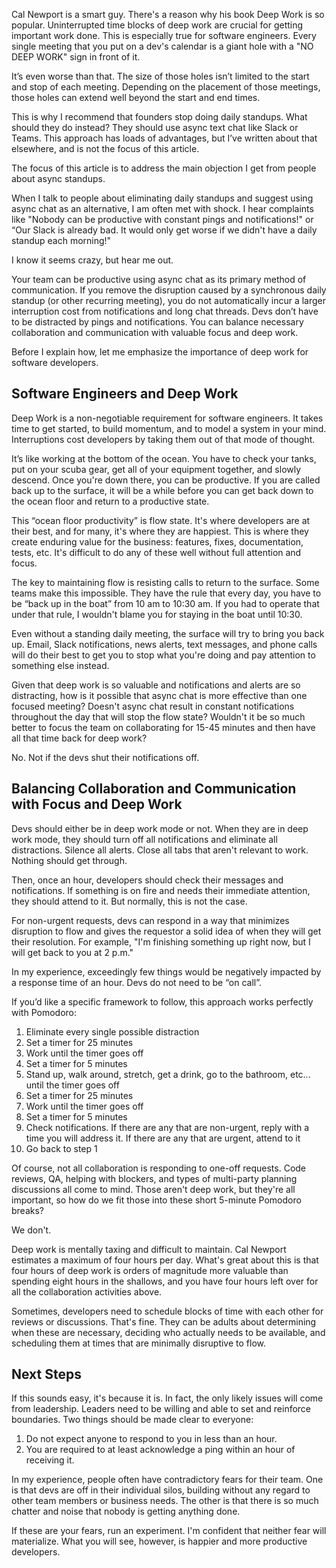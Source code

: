 Cal Newport is a smart guy. There's a reason why his book Deep Work is so popular. Uninterrupted time blocks of deep work are crucial for getting important work done. This is especially true for software engineers. Every single meeting that you put on a dev's calendar is a giant hole with a "NO DEEP WORK" sign in front of it.

It’s even worse than that. The size of those holes isn’t limited to the start and stop of each meeting. Depending on the placement of those meetings, those holes can extend well beyond the start and end times. 

This is why I recommend that founders stop doing daily standups. What should they do instead? They should use async text chat like Slack or Teams. This approach has loads of advantages, but I’ve written about that elsewhere, and is not the focus of this article. 

The focus of this article is to address the main objection I get from people about async standups.

When I talk to people about eliminating daily standups and suggest using async chat as an alternative, I am often met with shock. I hear complaints like "Nobody can be productive with constant pings and notifications!" or “Our Slack is already bad. It would only get worse if we didn't have a daily standup each morning!"

I know it seems crazy, but hear me out.

Your team can be productive using async chat as its primary method of communication. If you remove the disruption caused by a synchronous daily standup (or other recurring meeting), you do not automatically incur a larger interruption cost from notifications and long chat threads. Devs don’t have to be distracted by pings and notifications. You can balance necessary collaboration and communication with valuable focus and deep work.

Before I explain how, let me emphasize the importance of deep work for software developers. 

## Software Engineers and Deep Work 

Deep Work is a non-negotiable requirement for software engineers. It takes time to get started, to build momentum, and to model a system in your mind. Interruptions cost developers by taking them out of that mode of thought.

It’s like working at the bottom of the ocean. You have to check your tanks, put on your scuba gear, get all of your equipment together, and slowly descend. Once you're down there, you can be productive. If you are called back up to the surface, it will be a while before you can get back down to the ocean floor and return to a productive state.

This “ocean floor productivity” is flow state. It's where developers are at their best, and for many, it's where they are happiest. This is where they create enduring value for the business: features, fixes, documentation, tests, etc. It's difficult to do any of these well without full attention and focus.

The key to maintaining flow is resisting calls to return to the surface. Some teams make this impossible. They have the rule that every day, you have to be “back up in the boat” from 10 am to 10:30 am. If you had to operate that under that rule, I wouldn't blame you for staying in the boat until 10:30.

Even without a standing daily meeting, the surface will try to bring you back up. Email, Slack notifications, news alerts, text messages, and phone calls will do their best to get you to stop what you're doing and pay attention to something else instead.

Given that deep work is so valuable and notifications and alerts are so distracting, how is it possible that async chat is more effective than one focused meeting? Doesn't async chat result in constant notifications throughout the day that will stop the flow state? Wouldn't it be so much better to focus the team on collaborating for 15-45 minutes and then have all that time back for deep work?

No. Not if the devs shut their notifications off. 

## Balancing Collaboration and Communication with Focus and Deep Work 

Devs should either be in deep work mode or not. When they are in deep work mode, they should turn off all notifications and eliminate all distractions. Silence all alerts. Close all tabs that aren't relevant to work. Nothing should get through.

Then, once an hour, developers should check their messages and notifications. If something is on fire and needs their immediate attention, they should attend to it. But normally, this is not the case. 

For non-urgent requests, devs can respond in a way that minimizes disruption to flow and gives the requestor a solid idea of when they will get their resolution. For example, "I'm finishing something up right now, but I will get back to you at 2 p.m."

In my experience, exceedingly few things would be negatively impacted by a response time of an hour. Devs do not need to be “on call”.

If you’d like a specific framework to follow, this approach works perfectly with Pomodoro:

1. Eliminate every single possible distraction
2. Set a timer for 25 minutes
3. Work until the timer goes off
4. Set a timer for 5 minutes
5. Stand up, walk around, stretch, get a drink, go to the bathroom, etc... until the timer goes off
6. Set a timer for 25 minutes
7. Work until the timer goes off
8. Set a timer for 5 minutes
9. Check notifications. If there are any that are non-urgent, reply with a time you will address it. If there are any that are urgent, attend to it
10. Go back to step 1

Of course, not all collaboration is responding to one-off requests. Code reviews, QA, helping with blockers, and types of multi-party planning discussions all come to mind. Those aren't deep work, but they're all important, so how do we fit those into these short 5-minute Pomodoro breaks?

We don't.

Deep work is mentally taxing and difficult to maintain. Cal Newport estimates a maximum of four hours per day. What's great about this is that four hours of deep work is orders of magnitude more valuable than spending eight hours in the shallows, and you have four hours left over for all the collaboration activities above.

Sometimes, developers need to schedule blocks of time with each other for reviews or discussions. That's fine. They can be adults about determining when these are necessary, deciding who actually needs to be available, and scheduling them at times that are minimally disruptive to flow.

## Next Steps

If this sounds easy, it's because it is. In fact, the only likely issues will come from leadership. Leaders need to be willing and able to set and reinforce boundaries. Two things should be made clear to everyone:

1. Do not expect anyone to respond to you in less than an hour.
2. You are required to at least acknowledge a ping within an hour of receiving it.

In my experience, people often have contradictory fears for their team. One is that devs are off in their individual silos, building without any regard to other team members or business needs. The other is that there is so much chatter and noise that nobody is getting anything done. 

If these are your fears, run an experiment. I'm confident that neither fear will materialize. What you will see, however, is happier and more productive developers.

